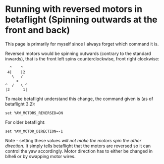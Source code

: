# Running with reversed motors in betaflight (Spinning outwards at the front and back)

This page is primarily for myself since I always forget which command it is.

Reversed motors would be spinning outwards (contrary to the standard inwards), that is the front left spins counterclockwise, front right clockwise:

      ^    ^
     4|    |2
       \   /
         x
    ^  /   \ ^
    |3      1|

To make betaflight understand this change, the command given is (as of betaflight 3.2):

    set YAW_MOTORS_REVERSED=ON

For older betaflight:

    set YAW_MOTOR_DIRECTION=-1

Note - setting these values _will not make the motors spin the other direction_. It simply tells betaflight that the motors are reversed so it can control the yaw accordingly. Motor direction has to either be changed in blheli or by swapping motor wires.


